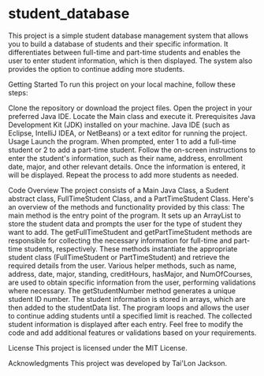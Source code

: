 # student_database
This project is a simple student database management system that allows you to build a database of students and their specific information. It differentiates between full-time and part-time students and enables the user to enter student information, which is then displayed. The system also provides the option to continue adding more students.

Getting Started
To run this project on your local machine, follow these steps:

Clone the repository or download the project files.
Open the project in your preferred Java IDE.
Locate the Main class and execute it.
Prerequisites
Java Development Kit (JDK) installed on your machine.
Java IDE (such as Eclipse, IntelliJ IDEA, or NetBeans) or a text editor for running the project.
Usage
Launch the program.
When prompted, enter 1 to add a full-time student or 2 to add a part-time student.
Follow the on-screen instructions to enter the student's information, such as their name, address, enrollment date, major, and other relevant details.
Once the information is entered, it will be displayed.
Repeat the process to add more students as needed.

Code Overview
The project consists of a Main Java Class, a Sudent abstract class, FullTimeStudent Class, and a PartTimeStudent Class. Here's an overview of the methods and functionality provided by this class:
The main method is the entry point of the program. It sets up an ArrayList to store the student data and prompts the user for the type of student they want to add.
The getFullTimeStudent and getPartTimeStudent methods are responsible for collecting the necessary information for full-time and part-time students, respectively. These methods instantiate the appropriate student class (FullTimeStudent or PartTimeStudent) and retrieve the required details from the user.
Various helper methods, such as name, address, date, major, standing, creditHours, hasMajor, and NumOfCourses, are used to obtain specific information from the user, performing validations where necessary.
The getStudentNumber method generates a unique student ID number.
The student information is stored in arrays, which are then added to the studentData list.
The program loops and allows the user to continue adding students until a specified limit is reached.
The collected student information is displayed after each entry.
Feel free to modify the code and add additional features or validations based on your requirements.

License
This project is licensed under the MIT License.

Acknowledgments
This project was developed by Tai'Lon Jackson.
